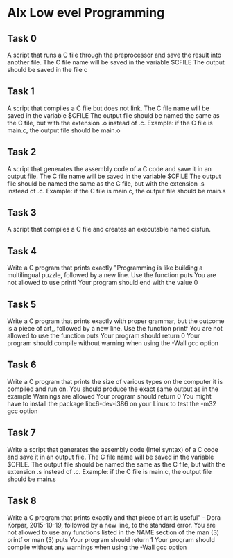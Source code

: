 # Alx Low evel Programming

## Task 0 
A script that runs a C file through the preprocessor and save the result into another file.
	The C file name will be saved in the variable $CFILE
	The output should be saved in the file c

## Task 1
A script that compiles a C file but does not link.
	The C file name will be saved in the variable $CFILE
	The output file should be named the same as the C file, but with the extension .o instead of .c.
	Example: if the C file is main.c, the output file should be main.o

## Task 2
A  script that generates the assembly code of a C code and save it in an output file.
	The C file name will be saved in the variable $CFILE
	The output file should be named the same as the C file, but with the extension .s instead of .c.
	Example: if the C file is main.c, the output file should be main.s

## Task 3
A script that compiles a C file and creates an executable named cisfun.

## Task 4
Write a C program that prints exactly "Programming is like building a multilingual puzzle, followed by a new line.
	Use the function puts
	You are not allowed to use printf
	Your program should end with the value 0

## Task 5
Write a C program that prints exactly with proper grammar, but the outcome is a piece of art,, followed by a new line.
	Use the function printf
	You are not allowed to use the function puts
	Your program should return 0
	Your program should compile without warning when using the -Wall gcc option

## Task 6
Write a C program that prints the size of various types on the computer it is compiled and run on.
	You should produce the exact same output as in the example
	Warnings are allowed
	Your program should return 0
	You might have to install the package libc6-dev-i386 on your Linux to test the -m32 gcc option

## Task 7
Write a script that generates the assembly code (Intel syntax) of a C code and save it in an output file.
	The C file name will be saved in the variable $CFILE.
	The output file should be named the same as the C file, but with the extension .s instead of .c.
	Example: if the C file is main.c, the output file should be main.s

## Task 8
Write a C program that prints exactly and that piece of art is useful" - Dora Korpar, 2015-10-19, followed by a new line, to the standard error.
	You are not allowed to use any functions listed in the NAME section of the man (3) printf or man (3) puts
	Your program should return 1
	Your program should compile without any warnings when using the -Wall gcc option
